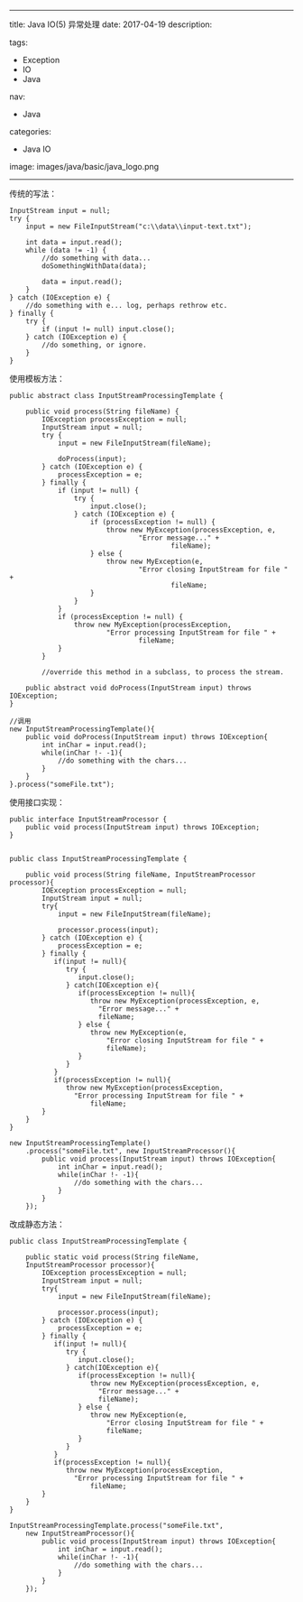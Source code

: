 ----
title: Java IO(5) 异常处理
date: 2017-04-19
description: 

tags:
- Exception
- IO
- Java

nav:
- Java

categories:
- Java IO

image: images/java/basic/java_logo.png

----
传统的写法：

    InputStream input = null;
    try {
        input = new FileInputStream("c:\\data\\input-text.txt");

        int data = input.read();
        while (data != -1) {
            //do something with data...
            doSomethingWithData(data);

            data = input.read();
        }
    } catch (IOException e) {
        //do something with e... log, perhaps rethrow etc.
    } finally {
        try {
            if (input != null) input.close();
        } catch (IOException e) {
            //do something, or ignore.
        }
    }

使用模板方法：

    public abstract class InputStreamProcessingTemplate {

        public void process(String fileName) {
            IOException processException = null;
            InputStream input = null;
            try {
                input = new FileInputStream(fileName);

                doProcess(input);
            } catch (IOException e) {
                processException = e;
            } finally {
                if (input != null) {
                    try {
                        input.close();
                    } catch (IOException e) {
                        if (processException != null) {
                            throw new MyException(processException, e,
                                    "Error message..." +
                                            fileName);
                        } else {
                            throw new MyException(e,
                                    "Error closing InputStream for file " +
                                            fileName;
                        }
                    }
                }
                if (processException != null) {
                    throw new MyException(processException,
                            "Error processing InputStream for file " +
                                    fileName;
                }
            }

            //override this method in a subclass, to process the stream.

        public abstract void doProcess(InputStream input) throws IOException;
    }
    
    //调用
    new InputStreamProcessingTemplate(){
        public void doProcess(InputStream input) throws IOException{
            int inChar = input.read();
            while(inChar !- -1){
                //do something with the chars...
            }
        }
    }.process("someFile.txt");

使用接口实现：

    public interface InputStreamProcessor {
        public void process(InputStream input) throws IOException;
    }


    public class InputStreamProcessingTemplate {

        public void process(String fileName, InputStreamProcessor processor){
            IOException processException = null;
            InputStream input = null;
            try{
                input = new FileInputStream(fileName);

                processor.process(input);
            } catch (IOException e) {
                processException = e;
            } finally {
               if(input != null){
                  try {
                     input.close();
                  } catch(IOException e){
                     if(processException != null){
                        throw new MyException(processException, e,
                          "Error message..." +
                          fileName;
                     } else {
                        throw new MyException(e,
                            "Error closing InputStream for file " +
                            fileName);
                     }
                  }
               }
               if(processException != null){
                  throw new MyException(processException,
                    "Error processing InputStream for file " +
                        fileName;
            }
        }
    }

    new InputStreamProcessingTemplate()
        .process("someFile.txt", new InputStreamProcessor(){
            public void process(InputStream input) throws IOException{
                int inChar = input.read();
                while(inChar !- -1){
                    //do something with the chars...
                }
            }
        });

改成静态方法：

    public class InputStreamProcessingTemplate {

        public static void process(String fileName,
        InputStreamProcessor processor){
            IOException processException = null;
            InputStream input = null;
            try{
                input = new FileInputStream(fileName);

                processor.process(input);
            } catch (IOException e) {
                processException = e;
            } finally {
               if(input != null){
                  try {
                     input.close();
                  } catch(IOException e){
                     if(processException != null){
                        throw new MyException(processException, e,
                          "Error message..." +
                          fileName);
                     } else {
                        throw new MyException(e,
                            "Error closing InputStream for file " +
                            fileName;
                     }
                  }
               }
               if(processException != null){
                  throw new MyException(processException,
                    "Error processing InputStream for file " +
                        fileName;
            }
        }
    }

    InputStreamProcessingTemplate.process("someFile.txt",
        new InputStreamProcessor(){
            public void process(InputStream input) throws IOException{
                int inChar = input.read();
                while(inChar !- -1){
                    //do something with the chars...
                }
            }
        });